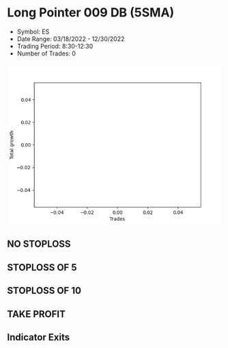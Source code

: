 # Long Pointer 009 DB (5SMA)
- Symbol: ES
- Date Range: 03/18/2022 - 12/30/2022
- Trading Period: 8:30-12:30
- Number of Trades: 0

![Plot](LongPointer009DBES(5SMA).png)
## NO STOPLOSS














## STOPLOSS OF 5














## STOPLOSS OF 10














## TAKE PROFIT











## Indicator Exits


